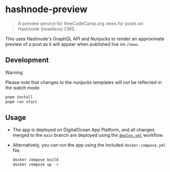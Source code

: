# hashnode-preview

> A preview service for freeCodeCamp.org news for posts on Hashnode (headless) CMS.

This uses Hashnode's GraphQL API and Nunjucks to render an approximate preview
of a post as it will appear when published live on `/news`.

## Development

> [!WARNING]
> Please note that changes to the nunjucks templates will not be reflected in the watch mode.

```bash
pnpm install
pnpm run start
```

## Usage

- The app is deployed on DigitalOcean App Platform, and all changes merged to
  the `main` branch are deployed using the
  [`deploy.yml`](.github/workflows/deploy.yml) workflow.

- Alternatively, you can run the app using the included `docker-compose.yml` file.

  ```bash
  docker compose build
  docker compose up -d
  ```
